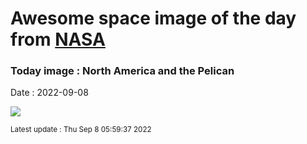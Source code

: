 
# Awesome space image of the day from [NASA](https://api.nasa.gov/)

### Today image : North America and the Pelican

Date : 2022-09-08


![](https://apod.nasa.gov/apod/image/2209/NGC7000_NB_2022_1024.jpg)

<small>Latest update : Thu Sep  8 05:59:37 2022</small>


